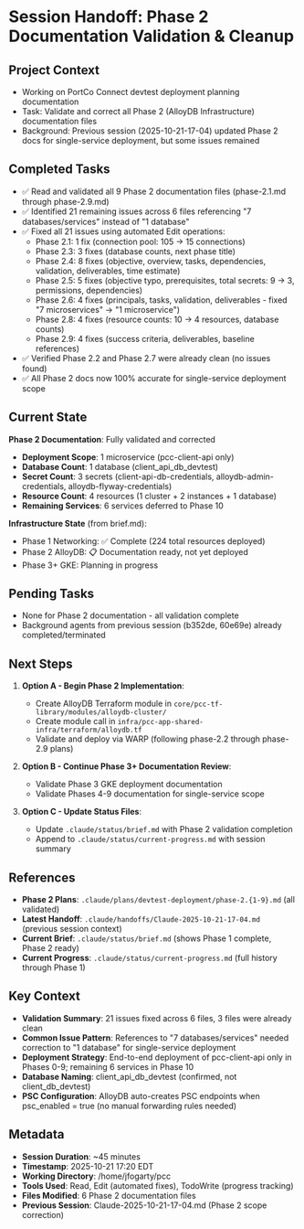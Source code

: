 # Session Handoff: Phase 2 Documentation Validation & Cleanup

## Project Context
- Working on PortCo Connect devtest deployment planning documentation
- Task: Validate and correct all Phase 2 (AlloyDB Infrastructure) documentation files
- Background: Previous session (2025-10-21-17-04) updated Phase 2 docs for single-service deployment, but some issues remained

## Completed Tasks
- ✅ Read and validated all 9 Phase 2 documentation files (phase-2.1.md through phase-2.9.md)
- ✅ Identified 21 remaining issues across 6 files referencing "7 databases/services" instead of "1 database"
- ✅ Fixed all 21 issues using automated Edit operations:
  - Phase 2.1: 1 fix (connection pool: 105 → 15 connections)
  - Phase 2.3: 3 fixes (database counts, next phase title)
  - Phase 2.4: 8 fixes (objective, overview, tasks, dependencies, validation, deliverables, time estimate)
  - Phase 2.5: 5 fixes (objective typo, prerequisites, total secrets: 9 → 3, permissions, dependencies)
  - Phase 2.6: 4 fixes (principals, tasks, validation, deliverables - fixed "7 microservices" → "1 microservice")
  - Phase 2.8: 4 fixes (resource counts: 10 → 4 resources, database counts)
  - Phase 2.9: 4 fixes (success criteria, deliverables, baseline references)
- ✅ Verified Phase 2.2 and Phase 2.7 were already clean (no issues found)
- ✅ All Phase 2 docs now 100% accurate for single-service deployment scope

## Current State
**Phase 2 Documentation**: Fully validated and corrected
- **Deployment Scope**: 1 microservice (pcc-client-api only)
- **Database Count**: 1 database (client_api_db_devtest)
- **Secret Count**: 3 secrets (client-api-db-credentials, alloydb-admin-credentials, alloydb-flyway-credentials)
- **Resource Count**: 4 resources (1 cluster + 2 instances + 1 database)
- **Remaining Services**: 6 services deferred to Phase 10

**Infrastructure State** (from brief.md):
- Phase 1 Networking: ✅ Complete (224 total resources deployed)
- Phase 2 AlloyDB: 📋 Documentation ready, not yet deployed
- Phase 3+ GKE: Planning in progress

## Pending Tasks
- None for Phase 2 documentation - all validation complete
- Background agents from previous session (b352de, 60e69e) already completed/terminated

## Next Steps
1. **Option A - Begin Phase 2 Implementation**:
   - Create AlloyDB Terraform module in `core/pcc-tf-library/modules/alloydb-cluster/`
   - Create module call in `infra/pcc-app-shared-infra/terraform/alloydb.tf`
   - Validate and deploy via WARP (following phase-2.2 through phase-2.9 plans)

2. **Option B - Continue Phase 3+ Documentation Review**:
   - Validate Phase 3 GKE deployment documentation
   - Validate Phases 4-9 documentation for single-service scope

3. **Option C - Update Status Files**:
   - Update `.claude/status/brief.md` with Phase 2 validation completion
   - Append to `.claude/status/current-progress.md` with session summary

## References
- **Phase 2 Plans**: `.claude/plans/devtest-deployment/phase-2.{1-9}.md` (all validated)
- **Latest Handoff**: `.claude/handoffs/Claude-2025-10-21-17-04.md` (previous session context)
- **Current Brief**: `.claude/status/brief.md` (shows Phase 1 complete, Phase 2 ready)
- **Current Progress**: `.claude/status/current-progress.md` (full history through Phase 1)

## Key Context
- **Validation Summary**: 21 issues fixed across 6 files, 3 files were already clean
- **Common Issue Pattern**: References to "7 databases/services" needed correction to "1 database" for single-service deployment
- **Deployment Strategy**: End-to-end deployment of pcc-client-api only in Phases 0-9; remaining 6 services in Phase 10
- **Database Naming**: client_api_db_devtest (confirmed, not client_db_devtest)
- **PSC Configuration**: AlloyDB auto-creates PSC endpoints when psc_enabled = true (no manual forwarding rules needed)

## Metadata
- **Session Duration**: ~45 minutes
- **Timestamp**: 2025-10-21 17:20 EDT
- **Working Directory**: /home/jfogarty/pcc
- **Tools Used**: Read, Edit (automated fixes), TodoWrite (progress tracking)
- **Files Modified**: 6 Phase 2 documentation files
- **Previous Session**: Claude-2025-10-21-17-04.md (Phase 2 scope correction)
